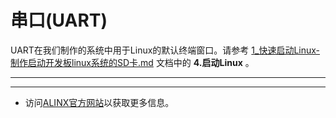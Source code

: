 # 串口(UART)
UART在我们制作的系统中用于Linux的默认终端窗口。请参考 [1_快速启动Linux-制作启动开发板linux系统的SD卡.md](./1_快速启动Linux-制作启动开发板linux系统的SD卡.md) 文档中的 **4.启动Linux** 。

---
---
- 访问[ALINX官方网站](https://www.alinx.com)以获取更多信息。